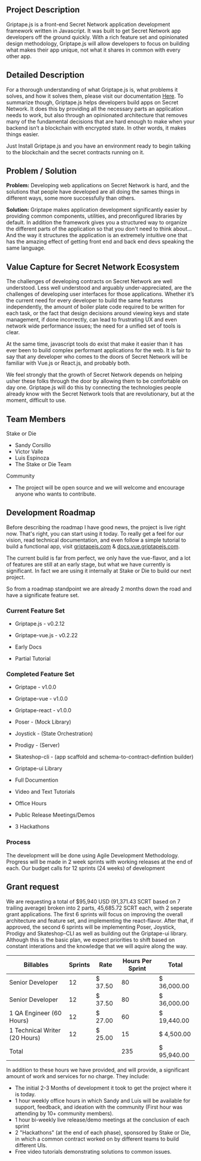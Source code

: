 ## Project Description
Griptape.js is a front-end Secret Network application development framework written in Javascript. It was built to get Secret Network app developers off the ground quickly. With a rich feature set and opinionated design methodology, Griptape.js will allow developers to focus on building what makes their app unique, not what it shares in common with every other app.

## Detailed Description
For a thorough understanding of what Griptape.js is, what problems it solves, and how it solves them, please visit our documentation [Here](https://docs.vue.griptapejs.com). To summarize though, Griptape.js helps developers build apps on Secret Network. It does this by providing all the necessary parts an application needs to work, but also through an opinionated architecture that removes many of the fundamental decisions that are hard enough to make when your backend isn’t a blockchain with encrypted state. In other words, it makes things easier.

Just Install Griptape.js and you have an environment ready to begin talking to the blockchain and the secret contracts running on it.

## Problem / Solution
**Problem:** Developing web applications on Secret Network is hard, and the solutions that people have developed are all doing the sames things in different ways, some more successfully than others.

**Solution:** Griptape makes application development significantly easier by providing common components, utilities, and preconfigured libraries by default. In addition the framework gives you a structured way to organize the different parts of the application so that you don't need to think about... And the way it structures the application is an extremely intuitive one that has the amazing effect of getting front end and back end devs speaking the same language.

## Value Capture for Secret Network Ecosystem
The challenges of developing contracts on Secret Network are well understood. Less well understood and arguably under-appreciated, are the challenges of developing user interfaces for those applications. Whether it’s the current need for every developer to build the same features independently, the amount of boiler plate code required to be written for each task, or the fact that design decisions around viewing keys and state management, if done incorrectly, can lead to frustrating UX and even network wide performance issues; the need for a unified set of tools is clear.

At the same time, javascript tools do exist that make it easier than it has ever been to build complex performant applications for the web. It is fair to say that any developer who comes to the doors of Secret Network will be familiar with Vue.js or React.js, and probably both.

We feel strongly that the growth of Secret Network depends on helping usher these folks through the door by allowing them to be comfortable on day one. Griptape.js will do this by connecting the technologies people already know with the Secret Network tools that are revolutionary, but at the moment, difficult to use.

## Team Members

Stake or Die
  - Sandy Corsillo
  - Victor Valle
  - Luis Espinoza
  - The Stake or Die Team

Community
  - The project will be open source and we will welcome and encourage anyone who wants to contribute.

## Development Roadmap

Before describing the roadmap I have good news, the project is live right now.
That's right, you can start using it today. To really get a feel for our vision, read technical documentation, and even follow a simple tutorial to build a functional app, visit [griptapejs.com](https://griptapejs.com) & [docs.vue.griptapejs.com](https://docs.vue.griptapejs.com).

The current build is far from perfect, we only have the vue-flavor, and a lot of features are still at an early stage, but what we have currently is significant. In fact we are using it internally at Stake or Die to build our next project.

So from a roadmap standpoint we are already 2 months down the road and have a significate feature set.

### Current Feature Set
- Griptape.js - v0.2.12
- Griptape-vue.js - v0.2.22

- Early Docs
- Partial Tutorial
### Completed Feature Set
- Griptape - v1.0.0
- Griptape-vue - v1.0.0
- Griptape-react - v1.0.0
- Poser - (Mock Library)
- Joystick - (State Orchestration)
- Prodigy - (Server)
- Skateshop-cli - (app scaffold and schema-to-contract-defintion builder)
- Griptape-ui Library

- Full Documention
- Video and Text Tutorials
- Office Hours
- Public Release Meetings/Demos
- 3 Hackathons
### Process
The development will be done using Agile Development Methodology. Progress will be made in 2 week sprints with working releases at the end of each. Our budget calls for 12 sprints (24 weeks) of development

## Grant request

We are requesting a total of $95,940 USD (91,371.43 SCRT based on 7 trailing average) broken into 2 parts, 45,685.72 SCRT each, with 2 seperate grant applications. The first 6 sprints will focus on improving the overall architecture and feature set, and implementing the react-flavor. After that, if approved, the second 6 sprints will be implementing Poser, Joystick, Prodigy and Skateshop-CLI as well as building out the Griptape-ui library. Although this is the basic plan, we expect priorities to shift based on constant interations and the knowledge that we will aquire along the way.

| Billables                     | Sprints | Rate                    | Hours Per Sprint | Total            |
|-------------------------------|---------|-------------------------|------------------|------------------|
| Senior Developer              | 12      |  $               37.50  | 80               |  $   36,000.00   |
| Senior Developer              | 12      |  $               37.50  | 80               |  $   36,000.00   |
| 1 QA Engineer (60 Hours)      | 12      |  $               27.00  | 60               |  $   19,440.00   |
| 1 Technical Writer (20 Hours) | 12      |  $               25.00  | 15               |  $    4,500.00   |
| Total                         |         |                         | 235              |  $   95,940.00   |

In addition to these hours we have provided, and will provide, a significant amount of work and services for no charge. They include:

- The initial 2-3 Months of development it took to get the project where it is today.
- 1 hour weekly office hours in which Sandy and Luis will be available for support, feedback, and ideation with the community (First hour was attending by 10+ community members).
- 1 hour bi-weekly live release/demo meetings at the conclusion of each sprint
- 2 "Hackathons" (at the end of each phase), sponsored by Stake or Die, in which a common contract worked on by different teams to build different UIs.
- Free video tutorials demonstrating solutions to common issues.